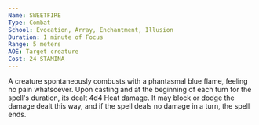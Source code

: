 ```yaml
---
Name: SWEETFIRE
Type: Combat
School: Evocation, Array, Enchantment, Illusion
Duration: 1 minute of Focus 
Range: 5 meters 
AOE: Target creature
Cost: 24 STAMINA
---
```

A creature spontaneously combusts with a phantasmal blue flame, feeling no pain whatsoever. Upon casting and at the beginning of each turn for the spell's duration, its dealt 4d4 Heat damage. It may block or dodge the damage dealt this way, and if the spell deals no damage in a turn, the spell ends.